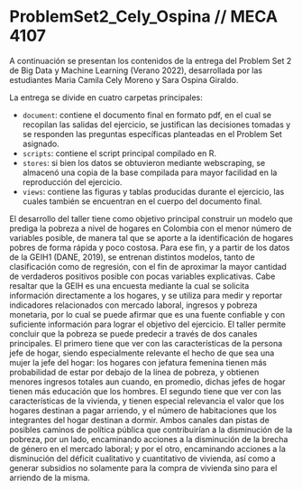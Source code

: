 # ProblemSet2_Cely_Ospina // MECA 4107

A continuación se presentan los contenidos de la entrega del Problem Set 2 de Big Data y Machine Learning (Verano 2022), desarrollada por las estudiantes Maria Camila Cely Moreno y Sara Ospina Giraldo.
 
La entrega se divide en cuatro carpetas principales:

- `document`: contiene el documento final en formato pdf, en el cual se recopilan las salidas del ejercicio, se justifican las decisiones tomadas y se responden las preguntas específicas planteadas en el Problem Set asignado. 
- `scripts`: contiene el script principal compilado en R.
- `stores`: si bien los datos se obtuvieron mediante webscraping, se almacenó una copia de la base compilada para mayor facilidad en la reproducción del ejercicio.
- `views`: contiene las figuras y tablas producidas durante el ejercicio, las cuales también se encuentran en el cuerpo del documento final.

El desarrollo del taller tiene como objetivo principal construir un modelo que prediga la pobreza a nivel de hogares en Colombia con el menor número de variables posible, de manera tal que se aporte a la identificación de hogares pobres de forma rápida y poco costosa. Para ese fin, y a partir de los datos de la GEIH1 (DANE, 2019), se entrenan distintos modelos, tanto de clasificación como de regresión, con el fin de aproximar la mayor cantidad de verdaderos positivos posible con pocas variables explicativas. Cabe resaltar que la GEIH es una encuesta mediante la cual se solicita información directamente a los hogares, y se utiliza para medir y reportar indicadores relacionados con mercado laboral, ingresos y pobreza monetaria, por lo cual se puede afirmar que es una fuente confiable y con suficiente información para lograr el objetivo del ejercicio. El taller permite concluir que la pobreza se puede predecir a través de dos canales principales. El primero tiene que ver con las características de la persona jefe de hogar, siendo especialmente relevante el hecho de que sea una mujer la jefe del hogar: los hogares con jefatura femenina tienen más probabilidad de estar por debajo de la línea de pobreza, y obtienen menores ingresos totales aun cuando, en promedio, dichas jefes de hogar tienen más educación que los hombres. El segundo tiene que ver con las características de la vivienda, y tienen especial relevancia el valor que los hogares destinan a pagar arriendo, y el número de habitaciones que los integrantes del hogar destinan a dormir. Ambos canales dan pistas de posibles caminos de política pública que contribuirían a la disminución de la pobreza, por un lado, encaminando acciones a la disminución de la brecha de género en el mercado laboral; y por el otro, encaminando acciones a la disminución del déficit cualitativo y cuantitativo de vivienda, así como a generar subsidios no solamente para la compra de vivienda sino para el arriendo de la misma. 
